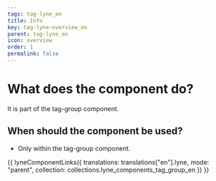 ```yaml
---
tags: tag-lyne_en
title: Info
key: tag-lyne-overview_en
parent: tag-lyne_en
icon: overview
order: 1
permalink: false
---
```


# What does the component do?
It is part of the tag-group component.

## When should the component be used?
* Only within the tag-group component.

{{ lyneComponentLinks({
  translations: translations["en"].lyne,
  mode: "parent",
  collection: collections.lyne_components_tag_group_en
}) }}
